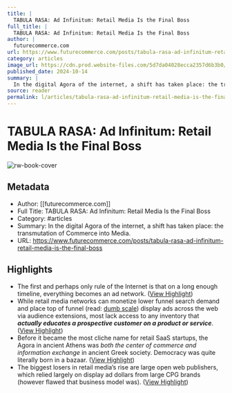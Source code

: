 ```yaml
---
title: |
  TABULA RASA: Ad Infinitum: Retail Media Is the Final Boss
full_title: |
  TABULA RASA: Ad Infinitum: Retail Media Is the Final Boss
author: |
  futurecommerce.com
url: https://www.futurecommerce.com/posts/tabula-rasa-ad-infinitum-retail-media-is-the-final-boss
category: articles
image_url: https://cdn.prod.website-files.com/5d7da04028ecca2357d6b3b0/670d8b3d81d2263e1fdce299_tabularasa6.jpg
published_date: 2024-10-14
summary: |
  In the digital Agora of the internet, a shift has taken place: the transmutation of Commerce into Media.
source: reader
permalink: l/articles/tabula-rasa-ad-infinitum-retail-media-is-the-final-boss
---
```

# TABULA RASA: Ad Infinitum: Retail Media Is the Final Boss

![rw-book-cover](https://cdn.prod.website-files.com/5d7da04028ecca2357d6b3b0/670d8b3d81d2263e1fdce299_tabularasa6.jpg)

## Metadata
- Author: [[futurecommerce.com]]
- Full Title: TABULA RASA: Ad Infinitum: Retail Media Is the Final Boss
- Category: #articles
- Summary: In the digital Agora of the internet, a shift has taken place: the transmutation of Commerce into Media.
- URL: https://www.futurecommerce.com/posts/tabula-rasa-ad-infinitum-retail-media-is-the-final-boss

## Highlights
- The first and perhaps only rule of the Internet is that on a long enough timeline, everything becomes an ad network. ([View Highlight](https://read.readwise.io/read/01jacc0m41phnjyxrpe836takk))
- While retail media networks can monetize lower funnel search demand and place top of funnel (read: [dumb scale](https://www.linkedin.com/posts/gregrizzardi_adtech-ctv-retailmedia-activity-7247398657031868417-Yhzf/)) display ads across the web via audience extensions, most lack access to any inventory that ***actually educates a prospective customer on a product or service***. ([View Highlight](https://read.readwise.io/read/01jacc3mzmd57wqmw32j8sm50e))
- Before it became the most cliche name for retail SaaS startups, the Agora in ancient Athens was *both the center of commerce and information exchange* in ancient Greek society.
  Democracy was quite literally born in a bazaar. ([View Highlight](https://read.readwise.io/read/01jacc7qkd6gdt0nvk9rjx9gva))
- The biggest losers in retail media’s rise are large open web publishers, which relied largely on display ad dollars from large CPG brands (however flawed that business model was). ([View Highlight](https://read.readwise.io/read/01jaccajdhf01ech7ydadmr4pt))



